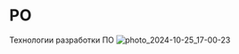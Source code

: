 # PO
Технологии разработки ПО
![photo_2024-10-25_17-00-23](https://github.com/user-attachments/assets/cd964aa5-0170-4862-a806-1e2b385d38ce)
